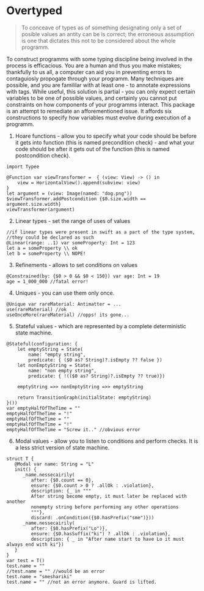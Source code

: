 # Overtyped
> To conceave of types as of something designating only a set of posible values an antity can be is correct;
> the erroneous assumption is one that dictates this not to be considered about the whole programm.


To construct programms with some typing discipline being involved in the process is efficacious. You are a human and thus you make mistakes; thankfully to us all, a computer can aid you in preventing errors to contaguiosly propogate through your programm. Many techniques are possible, and you are famililar with at least one - to annotate expressions with tags. While useful, this solution is partial - you can only expect certain variables to be one of possible values, and certainly you cannot put constraints on how components of your programms interact. This package is an attempt to remediate an afforementioned issue. It affords six constructions to specify how variables must evolve during execution of a programm.

1. Hoare functions - allow you to specify what your code should be before it gets into function (this is named precondition check) - and what your code should be after it gets out of the function (this is named postcondition check).
```
import Typee

@Function var viewTransformer =  { (view: View) -> () in
    view = HorizontalView().append(subview: view)
}
let argument = (view: Image(named: "dog.png"))
$viewTransformer.addPostcondition {$0.size.width == argument.size.width}
viewTransformer(argument)
```

2. Linear types - set the range of uses of values
```
//if linear types were present in swift as a part of the type system,
//they could be declared as such
@Linear(range: ..1) var someProperty: Int = 123
let a = someProperty \\ ok
let b = someProperty \\ NOPE!
```

3. Refinements - allows to set conditions on values
```
@Constrained(by: {$0 > 0 && $0 < 150}) var age: Int = 19
age = 1_000_000 //fatal error!
```

4. Uniques - you can use them only once.
```
@Unique var rareMaterial: Antimatter = ...
use(rareMaterial) //ok
useOnceMore(rareMaterial) //opps! its gone...
```

5. Stateful values - which are represented by a complete deterministic state machine.
```
@Stateful(configuration: {
    let emptyString = State(
        name: "empty string",
        predicate: { ($0 as? String)?.isEmpty ?? false })
    let nonEmptyString = State(
        name: "non empty string",
        predicate: { !(($0 as? String)?.isEmpty ?? true)})
        
    emptyString =>> nonEmptyString =>> emptyString
    
    return TransitionGraph(initialState: emptyString)
}())
var emptyHalfOfTheTime = ""
emptyHalfOfTheTime = "!"
emptyHalfOfTheTime = ""
emptyHalfOfTheTime = "!"
emptyHalfOfTheTime = "Screw it.." //obvious error
```

6. Modal values - allow you to listen to conditions and perform checks. It is a less strict version of state machine.
```
struct T {
   @Modal var name: String = "L"
   init() {
      _name.nessecairily(
         after: {$0.count == 0},
         ensure: {$0.count > 0 ? .allOk : .violation},
         description: {_ in """
         After string become empty, it must later be replaced with another
         nonempty string before performing any other operations
         """},
         discard: .onCondition({$0.hasPrefix("sme")}))
      _name.nessecairily(
         after: {$0.hasPrefix("Lo")},
         ensure: {$0.hasSuffix("ki") ? .allOk : .violation},
         description: { _ in "After name start to have Lo it must always end with ki"})
   }
}
var test = T()
test.name = ""
//test.name = "" //would be an error 
test.name = "smeshariki"
test.name = "" //not an error anymore. Guard is lifted.
```
